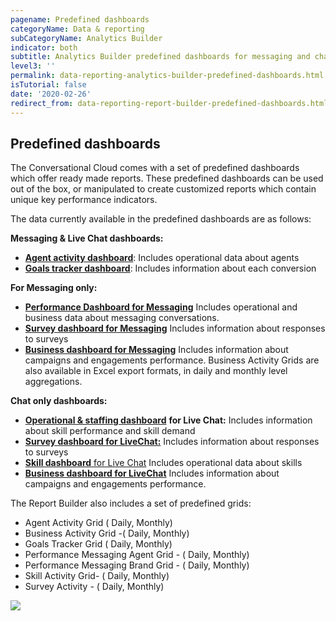 ```yaml
---
pagename: Predefined dashboards
categoryName: Data & reporting
subCategoryName: Analytics Builder
indicator: both
subtitle: Analytics Builder predefined dashboards for messaging and chat
level3: ''
permalink: data-reporting-analytics-builder-predefined-dashboards.html
isTutorial: false
date: '2020-02-26'
redirect_from: data-reporting-report-builder-predefined-dashboards.html
---
```


## Predefined dashboards

The Conversational Cloud comes with a set of predefined dashboards which offer ready made reports. These predefined dashboards can be used out of the box, or manipulated to create customized reports which contain unique key performance indicators.

The data currently available in the predefined dashboards are as follows:

**Messaging & Live Chat dashboards:**

* [**Agent activity dashboard**](data-reporting-messaging-messaging-dashboards-agent-activity-dashboard.html): Includes operational data about agents
* [**Goals tracker dashboard**](data-reporting-messaging-messaging-dashboards-goal-tracker-report.html): Includes information about each conversion

**For Messaging only:**

* [**Performance Dashboard for Messaging**](data-reporting-messaging-messaging-dashboards-performance-dashboard-for-messaging.html) Includes operational and business data about messaging conversations.
* [**Survey dashboard for Messaging**](data-reporting-messaging-messaging-dashboards-survey-dashboard-for-messaging.html)
Includes information about responses to surveys
* [**Business dashboard for Messaging**](data-reporting-live-chat-chat-dashboards-business-activity-dashboard-grid.html) Includes information about campaigns and engagements performance. Business Activity Grids are also available in Excel export formats, in daily and monthly level aggregations.

**Chat only dashboards:**

* [**Operational & staffing dashboard**](data-reporting-live-chat-chat-dashboards-operational-staffing-dashboard.html) **for Live Chat:** Includes information about skill performance and skill demand
* [**Survey dashboard for LiveChat:**](data-reporting-live-chat-chat-dashboards-survey-activity-dashboard.html) Includes information about responses to surveys
* [**Skill dashboard** for Live Chat](data-reporting-live-chat-chat-dashboards-skills-activity-dashboard.html) Includes operational data about skills
* [**Business dashboard for LiveChat**](https://knowledge.liveperson.com/data-reporting-live-chat-chat-dashboards-business-dashboard-and-grid-for-live-chat.html) Includes information about campaigns and engagements performance.

The Report Builder also includes a set of predefined grids:
* Agent Activity Grid ( Daily, Monthly)
* Business Activity Grid -( Daily, Monthly)
* Goals Tracker Grid ( Daily, Monthly)
* Performance Messaging Agent Grid - ( Daily, Monthly)
* Performance Messaging Brand Grid - ( Daily, Monthly)
* Skill Activity Grid- ( Daily, Monthly)
* Survey Activity - ( Daily, Monthly)

![](img/RB_grids.png)
